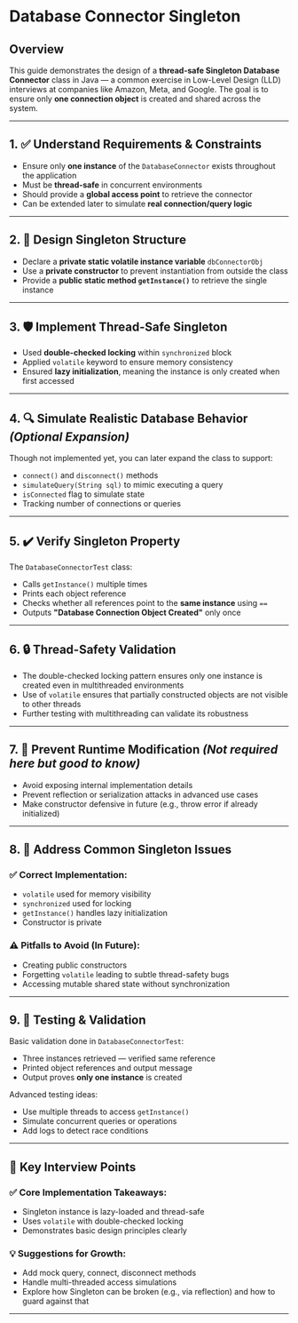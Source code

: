 # Database Connector Singleton

## Overview  
This guide demonstrates the design of a **thread-safe Singleton Database Connector** class in Java — a common exercise in Low-Level Design (LLD) interviews at companies like Amazon, Meta, and Google. The goal is to ensure only **one connection object** is created and shared across the system.

---

## 1. ✅ Understand Requirements & Constraints  
- Ensure only **one instance** of the `DatabaseConnector` exists throughout the application  
- Must be **thread-safe** in concurrent environments  
- Should provide a **global access point** to retrieve the connector  
- Can be extended later to simulate **real connection/query logic**  

---

## 2. 🔧 Design Singleton Structure  
- Declare a **private static volatile instance variable** `dbConnectorObj`  
- Use a **private constructor** to prevent instantiation from outside the class  
- Provide a **public static method `getInstance()`** to retrieve the single instance  

---

## 3. 🛡️ Implement Thread-Safe Singleton  
- Used **double-checked locking** within `synchronized` block  
- Applied `volatile` keyword to ensure memory consistency  
- Ensured **lazy initialization**, meaning the instance is only created when first accessed  

---

## 4. 🔍 Simulate Realistic Database Behavior *(Optional Expansion)*  
Though not implemented yet, you can later expand the class to support:
- `connect()` and `disconnect()` methods  
- `simulateQuery(String sql)` to mimic executing a query  
- `isConnected` flag to simulate state  
- Tracking number of connections or queries  

---

## 5. ✔️ Verify Singleton Property  
The `DatabaseConnectorTest` class:
- Calls `getInstance()` multiple times  
- Prints each object reference  
- Checks whether all references point to the **same instance** using `==`  
- Outputs **"Database Connection Object Created"** only once  

---

## 6. 🔒 Thread-Safety Validation  
- The double-checked locking pattern ensures only one instance is created even in multithreaded environments  
- Use of `volatile` ensures that partially constructed objects are not visible to other threads  
- Further testing with multithreading can validate its robustness  

---

## 7. 🚫 Prevent Runtime Modification *(Not required here but good to know)*  
- Avoid exposing internal implementation details  
- Prevent reflection or serialization attacks in advanced use cases  
- Make constructor defensive in future (e.g., throw error if already initialized)  

---

## 8. 🎯 Address Common Singleton Issues  

### ✅ Correct Implementation:
- `volatile` used for memory visibility  
- `synchronized` used for locking  
- `getInstance()` handles lazy initialization  
- Constructor is private  

### ⚠️ Pitfalls to Avoid (In Future):
- Creating public constructors  
- Forgetting `volatile` leading to subtle thread-safety bugs  
- Accessing mutable shared state without synchronization  

---

## 9. 🧪 Testing & Validation  
Basic validation done in `DatabaseConnectorTest`:
- Three instances retrieved — verified same reference  
- Printed object references and output message  
- Output proves **only one instance** is created  

Advanced testing ideas:
- Use multiple threads to access `getInstance()`  
- Simulate concurrent queries or operations  
- Add logs to detect race conditions  

---

## 🔑 Key Interview Points  

### ✅ Core Implementation Takeaways:
- Singleton instance is lazy-loaded and thread-safe  
- Uses `volatile` with double-checked locking  
- Demonstrates basic design principles clearly  

### 💡 Suggestions for Growth:
- Add mock query, connect, disconnect methods  
- Handle multi-threaded access simulations  
- Explore how Singleton can be broken (e.g., via reflection) and how to guard against that  

---
